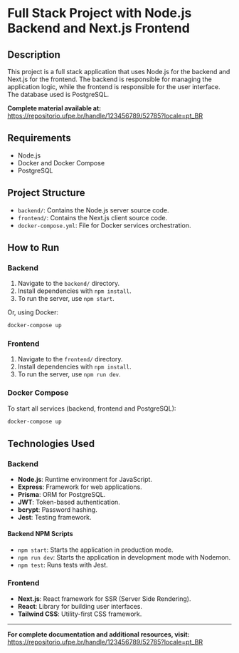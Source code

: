 # Full Stack Project with Node.js Backend and Next.js Frontend

## Description

This project is a full stack application that uses Node.js for the backend and Next.js for the frontend. The backend is responsible for managing the application logic, while the frontend is responsible for the user interface. The database used is PostgreSQL.

**Complete material available at:** https://repositorio.ufpe.br/handle/123456789/52785?locale=pt_BR

## Requirements

- Node.js
- Docker and Docker Compose
- PostgreSQL

## Project Structure

- `backend/`: Contains the Node.js server source code.
- `frontend/`: Contains the Next.js client source code.
- `docker-compose.yml`: File for Docker services orchestration.

## How to Run

### Backend

1. Navigate to the `backend/` directory.
2. Install dependencies with `npm install`.
3. To run the server, use `npm start`.

Or, using Docker:

```bash
docker-compose up
```

### Frontend

1. Navigate to the `frontend/` directory.
2. Install dependencies with `npm install`.
3. To run the server, use `npm run dev`.

### Docker Compose

To start all services (backend, frontend and PostgreSQL):

```bash
docker-compose up
```

## Technologies Used

### Backend

- **Node.js**: Runtime environment for JavaScript.
- **Express**: Framework for web applications.
- **Prisma**: ORM for PostgreSQL.
- **JWT**: Token-based authentication.
- **bcrypt**: Password hashing.
- **Jest**: Testing framework.

#### Backend NPM Scripts

- `npm start`: Starts the application in production mode.
- `npm run dev`: Starts the application in development mode with Nodemon.
- `npm test`: Runs tests with Jest.

### Frontend

- **Next.js**: React framework for SSR (Server Side Rendering).
- **React**: Library for building user interfaces.
- **Tailwind CSS**: Utility-first CSS framework.

---

**For complete documentation and additional resources, visit:** https://repositorio.ufpe.br/handle/123456789/52785?locale=pt_BR